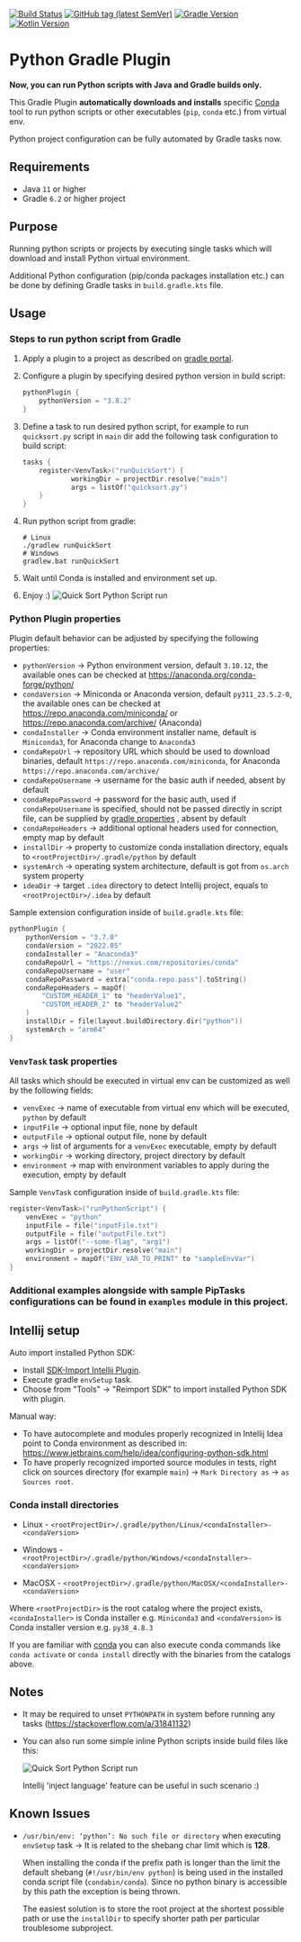 [![Build Status](https://img.shields.io/endpoint.svg?url=https%3A%2F%2Factions-badge.atrox.dev%2FPrzemyslawSwiderski%2Fpython-gradle-plugin%2Fbadge&style=plastic)](https://actions-badge.atrox.dev/PrzemyslawSwiderski/python-gradle-plugin/goto)
[![GitHub tag (latest SemVer)](https://img.shields.io/github/v/tag/PrzemyslawSwiderski/python-gradle-plugin?label=Plugin%20Version&sort=semver&style=plastic)](https://plugins.gradle.org/plugin/com.pswidersk.python-plugin)
[![Gradle Version](https://img.shields.io/badge/Gradle%20Version-8.5-yellowgreen?style=plastic)](https://gradle.org/releases/)
[![Kotlin Version](https://img.shields.io/badge/Kotlin%20Version-1.9.23-darkviolet?style=plastic)](https://kotlinlang.org/docs/releases.html)

# Python Gradle Plugin

**Now, you can run Python scripts with Java and Gradle builds only.**

This Gradle Plugin **automatically downloads and installs** specific [Conda](https://repo.anaconda.com/) tool
to run python scripts or other executables (`pip`, `conda` etc.) from virtual env.

Python project configuration can be fully automated by Gradle tasks now.

## Requirements

* Java `11` or higher
* Gradle `6.2` or higher project

## Purpose

Running python scripts or projects by executing single tasks which will download and install Python virtual environment.

Additional Python configuration (pip/conda packages installation etc.) can be done by defining Gradle tasks
in `build.gradle.kts` file.

## Usage

### Steps to run python script from Gradle

1. Apply a plugin to a project as described
   on [gradle portal](https://plugins.gradle.org/plugin/com.pswidersk.python-plugin).
2. Configure a plugin by specifying desired python version in build script:
    ```kotlin
    pythonPlugin {
        pythonVersion = "3.8.2"
    }
    ```
3. Define a task to run desired python script, for example to run `quicksort.py` script in `main` dir add the following
   task configuration to build script:
    ```kotlin
    tasks {
        register<VenvTask>("runQuickSort") {
                workingDir = projectDir.resolve("main")
                args = listOf("quicksort.py")
        }
    }
    ```
4. Run python script from gradle:
    ```shell script
    # Linux
    ./gradlew runQuickSort
    # Windows
    gradlew.bat runQuickSort
    ```
5. Wait until Conda is installed and environment set up.

6. Enjoy :)
   ![Quick Sort Python Script run](./images/quickSortPy.gif)

### Python Plugin properties

Plugin default behavior can be adjusted by specifying the following properties:

- `pythonVersion` -> Python environment version, default `3.10.12`, the available ones can be checked
  at https://anaconda.org/conda-forge/python/
- `condaVersion` -> Miniconda or Anaconda version, default `py311_23.5.2-0`, the available ones can be checked
  at https://repo.anaconda.com/miniconda/ or https://repo.anaconda.com/archive/ (Anaconda)
- `condaInstaller` -> Conda environment installer name, default is `Miniconda3`, for Anaconda change to `Anaconda3`
- `condaRepoUrl` -> repository URL which should be used to download binaries,
  default `https://repo.anaconda.com/miniconda`, for Anaconda `https://repo.anaconda.com/archive/`
- `condaRepoUsername` -> username for the basic auth if needed, absent by default
- `condaRepoPassword` -> password for the basic auth, used if `condaRepoUsername` is specified, should not be
  passed directly in script file, can be supplied
  by [gradle properties](https://docs.gradle.org/current/userguide/build_environment.html#sec:gradle_configuration_properties)
  , absent by default
- `condaRepoHeaders` -> additional optional headers used for connection, empty map by default
- `installDir` -> property to customize conda installation directory, equals to `<rootProjectDir>/.gradle/python` by
  default
- `systemArch` -> operating system architecture, default is got from `os.arch` system property
- `ideaDir` -> target `.idea` directory to detect Intellij project, equals to `<rootProjectDir>/.idea` by
  default

Sample extension configuration inside of `build.gradle.kts` file:

```kotlin
pythonPlugin {
    pythonVersion = "3.7.0"
    condaVersion = "2022.05"
    condaInstaller = "Anaconda3"
    condaRepoUrl = "https://nexus.com/repositories/conda"
    condaRepoUsername = "user"
    condaRepoPassword = extra["conda.repo.pass"].toString()
    condaRepoHeaders = mapOf(
        "CUSTOM_HEADER_1" to "headerValue1",
        "CUSTOM_HEADER_2" to "headerValue2"
    )
    installDir = file(layout.buildDirectory.dir("python"))
    systemArch = "arm64"
}
```

### `VenvTask` task properties

All tasks which should be executed in virtual env can be customized as well by the following fields:

- `venvExec` -> name of executable from virtual env which will be executed, `python` by default
- `inputFile` -> optional input file, none by default
- `outputFile` -> optional output file, none by default
- `args` -> list of arguments for a `venvExec` executable, empty by default
- `workingDir` -> working directory, project directory by default
- `environment` -> map with environment variables to apply during the execution, empty by default

Sample `VenvTask` configuration inside of `build.gradle.kts` file:

```kotlin
register<VenvTask>("runPythonScript") {
    venvExec = "python"
    inputFile = file("inputFile.txt")
    outputFile = file("outputFile.txt")
    args = listOf("--some-flag", "arg1")
    workingDir = projectDir.resolve("main")
    environment = mapOf("ENV_VAR_TO_PRINT" to "sampleEnvVar")
}
```

### Additional examples alongside with sample PipTasks configurations can be found in `examples` module in this project.

## Intellij setup

Auto import installed Python SDK:
* Install [SDK-Import Intellij Plugin](https://github.com/PrzemyslawSwiderski/sdk-import-plugin).
* Execute gradle `envSetup` task.
* Choose from "Tools" -> "Reimport SDK" to import installed Python SDK with plugin.

Manual way:
* To have autocomplete and modules properly recognized in Intellij Idea point to Conda environment as described in:
  https://www.jetbrains.com/help/idea/configuring-python-sdk.html
* To have properly recognized imported source modules in tests, right click on sources directory (for example `main`)
  -> `Mark Directory as` -> `as Sources root`.


### Conda install directories

* Linux - `<rootProjectDir>/.gradle/python/Linux/<condaInstaller>-<condaVersion>`

* Windows - `<rootProjectDir>/.gradle/python/Windows/<condaInstaller>-<condaVersion>`

* MacOSX - `<rootProjectDir>/.gradle/python/MacOSX/<condaInstaller>-<condaVersion>`

Where `<rootProjectDir>` is the root catalog where the project exists, `<condaInstaller>` is Conda installer
e.g. `Miniconda3` and `<condaVersion>` is Conda installer version e.g. `py38_4.8.3`

If you are familiar with [conda](https://conda.io/projects/conda/en/latest/user-guide/index.html) you can also execute
conda commands like `conda activate` or `conda install` directly with the binaries from the catalogs above.

## Notes

* It may be required to unset `PYTHONPATH` in system before running any tasks (https://stackoverflow.com/a/31841132)
* You can also run some simple inline Python scripts inside build files like this:

  ![Quick Sort Python Script run](./images/inlineScriptTask.JPG)

  Intellij 'inject language' feature can be useful in such scenario :)

## Known Issues

* `/usr/bin/env: ‘python’: No such file or directory` when executing `envSetup` task -> It is related to the shebang
  char limit which is **128**.

  When installing the conda if the prefix path is longer than the limit the default shebang (`#!/usr/bin/env
  python`) is being used in the installed conda script file (`condabin/conda`).
  Since no python binary is accessible by this path the exception is being thrown.

  The easiest solution is to store the root project at the shortest possible path or use the `installDir`
  to specify shorter path per particular troublesome subproject.